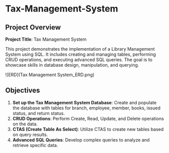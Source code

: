 # Tax-Management-System

## Project Overview

**Project Title**: Tax Management System

This project demonstrates the implementation of a Library Management System using SQL. It includes creating and managing tables, performing CRUD operations, and executing advanced SQL queries. The goal is to showcase skills in database design, manipulation, and querying.

![ERD](Tax Management System_ERD.png)

## Objectives

1. **Set up the Tax Management System Database**: Create and populate the database with tables for branch, employee, member, books, issued status, and return status.
2. **CRUD Operations**: Perform Create, Read, Update, and Delete operations on the data.
3. **CTAS (Create Table As Select)**: Utilize CTAS to create new tables based on query results.
4. **Advanced SQL Queries**: Develop complex queries to analyze and retrieve specific data.

